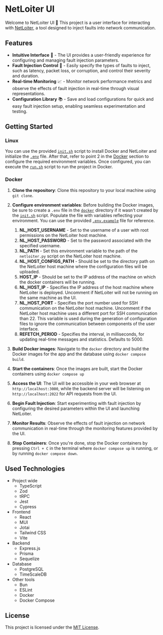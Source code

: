 # NetLoiter UI
Welcome to NetLoiter UI 👋 This project is a user interface for interacting with [NetLoiter](https://pajda.fit.vutbr.cz/testos/netloiter/), a tool
designed to inject faults into network communication.

## Features
- **Intuitive Interface** 🚀 - The UI provides a user-friendly experience for configuring and managing fault injection parameters.
- **Fault Injection Control** 💉 - Easily specify the types of faults to inject, such as latency, packet loss, or corruption, and control their severity and duration.
- **Real-time Monitoring** 📈 - Monitor network performance metrics and observe the effects of fault injection in real-time through visual representations.
- **Configuration Library** 📚 - Save and load configurations for quick and easy fault injection setup, enabling seamless experimentation and testing.

## Getting Started
### Linux
You can use the provided [`init.sh`](init.sh) script to install Docker and NetLoiter and initialize the [`.env`](docker/.env.example) file.
After that, refer to point 2 in the [Docker](#Docker) section to configure the required environment variables.
Once configured, you can execute the [`run.sh`](run.sh) script to run the project in Docker.

### Docker
1. **Clone the repository**: Clone this repository to your local machine using `git clone`.
2. **Configure environment variables**: Before building the Docker images, be sure to create a `.env` file in the [`docker`](docker)
   directory if it wasn't created by the [`init.sh`](init.sh) script. Populate the file with variables reflecting your environment. 
   You can use the provided [`.env.example`](docker/.env.example) file for reference.
   1. **NL_HOST_USERNAME** - Set to the username of a user with root permissions on the NetLoiter host machine.
   2. **NL_HOST_PASSWORD** - Set to the password associated with the specified username.
   3. **NL_PATH** - Set this environment variable to the path of the `netloiter.py` script on the NetLoiter host machine.
   4. **NL_HOST_CONFIGS_PATH** - Should be set to the directory path on the NetLoiter host machine where the configuration files will be uploaded.
   5. **HOST_IP** - Should be set to the IP address of the machine on which the docker containers will be running.
   6. **NL_HOST_IP** - Specifies the IP address of the host machine where NetLoiter is deployed. Uncomment if NetLoiter will not be running on the same machine as the UI.
   7. **NL_HOST_PORT** - Specifies the port number used for SSH communication on the NetLoiter host machine. Uncomment if the NetLoiter host machine uses a different port for SSH communication than 22.
   This variable is used during the generation of configuration files to ignore the communication between components of the user interface.
   8. **REFETCH_PERIOD** - Specifies the interval, in milliseconds, for updating real-time messages and statistics. Defaults to 5000.

3. **Build Docker images**: Navigate to the `docker` directory and build the Docker images for the app and the database using
`docker compose build`.
4. **Start the containers**: Once the images are built, start the Docker containers using `docker compose up`
5. **Access the UI**: The UI will be accessible in your web browser at `http://localhost:3000`, while the backend server
   will be listening on `http://localhost:2022` for API requests from the UI.
6. **Begin Fault Injection**: Start experimenting with fault injection by configuring the desired parameters within the UI and launching NetLoiter.
7. **Monitor Results**: Observe the effects of fault injection on network communication in real-time through the monitoring features provided by the UI.
8. **Stop Containers**: Once you're done, stop the Docker containers by pressing `Ctrl + C` in the terminal where
  `docker compose up` is running, or by running `docker compose down`.

## Used Technologies
- Project wide
  - TypeScript
  - Zod
  - tRPC
  - Jest
  - Cypress
- Frontend
  - React
  - MUI
  - Jotai
  - Tailwind CSS
  - Vite
- Backend
  - Express.js
  - Prisma
  - Sequelize
- Database
  - PostgreSQL
  - TimeScaleDB
- Other tools
  - Bun
  - ESLint
  - Docker
  - Docker Compose

## License
This project is licensed under the [MIT License](LICENSE).
